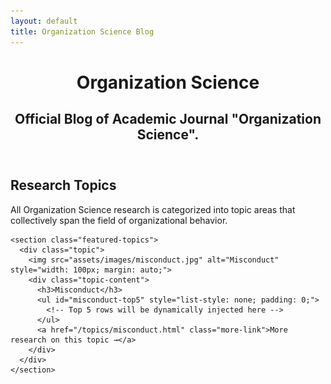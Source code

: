 ```yaml
---
layout: default
title: Organization Science Blog
---
```


<div class="main-content">
  <header class="page-header" role="banner">
    <h1 class="project-name">
      <a href="https://organizationscience.github.io/" style="text-decoration: none; color: inherit;">
        Organization Science
      </a>
    </h1>
    <h2 class="project-tagline">Official Blog of Academic Journal "Organization Science".</h2>
  </header>

  <main id="content" class="content-container" role="main">
    <h2>Research Topics</h2>
    <p>
      All Organization Science research is categorized into topic areas that collectively span the field of organizational behavior.
    </p>

    <section class="featured-topics">
      <div class="topic">
        <img src="assets/images/misconduct.jpg" alt="Misconduct" style="width: 100px; margin: auto;">
        <div class="topic-content">
          <h3>Misconduct</h3>
          <ul id="misconduct-top5" style="list-style: none; padding: 0;">
            <!-- Top 5 rows will be dynamically injected here -->
          </ul>
          <a href="/topics/misconduct.html" class="more-link">More research on this topic →</a>
        </div>
      </div>
    </section>
  </main>
</div>

<script>
  document.addEventListener("DOMContentLoaded", function () {
    const misconductUrl = "/topics/misconduct.html";

    fetch(misconductUrl)
      .then((response) => response.text())
      .then((html) => {
        const parser = new DOMParser();
        const doc = parser.parseFromString(html, "text/html");
        const table = doc.querySelector("#researchTable tbody");
        const rows = table.querySelectorAll("tr");
        const misconductList = document.getElementById("misconduct-top5");

        for (let i = 0; i < Math.min(5, rows.length); i++) {
          const cells = rows[i].querySelectorAll("td");
          const category = cells[0].textContent.trim();
          const subcategory = cells[1].textContent.trim();
          const author = cells[2].textContent.trim();

          const listItem = document.createElement("li");
          listItem.style.marginBottom = "10px";
          listItem.innerHTML = `
            <strong>${author}</strong> - <em>${category}</em>, ${subcategory} 
            (<a href="${misconductUrl}#row-${i}" style="color: #157878;">View Details</a>)
          `;
          misconductList.appendChild(listItem);
        }
      })
      .catch((error) => console.error("Error fetching misconduct data:", error));
  });
</script>

